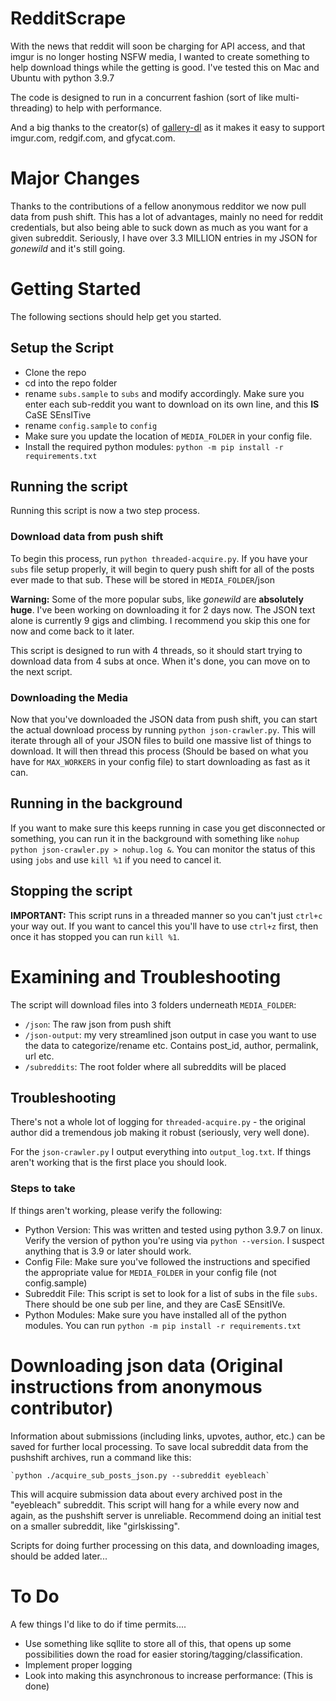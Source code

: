 # RedditScrape
With the news that reddit will soon be charging for API access, and that imgur is no longer hosting NSFW media, I wanted to create something to help download things while the getting is good.  I've tested this on Mac and Ubuntu with python 3.9.7

The code is designed to run in a concurrent fashion (sort of like multi-threading) to help with performance. 

And a big thanks to the creator(s) of [gallery-dl](https://github.com/mikf/gallery-dl) as it makes it easy to support imgur.com, redgif.com, and gfycat.com.

# Major Changes
Thanks to the contributions of a fellow anonymous redditor we now pull data from push shift. This has a lot of advantages, mainly no need for reddit credentials, but also being able to suck down as much as you want for a given subreddit. Seriously, I have over 3.3 MILLION entries in my JSON for *gonewild* and it's still going. 

# Getting Started
The following sections should help get you started. 

## Setup the Script
- Clone the repo
- cd into the repo folder
- rename `subs.sample` to `subs` and modify accordingly. Make sure you enter each sub-reddit you want to download on its own line, and this **IS** CaSE SEnsITive
- rename `config.sample` to `config`
- Make sure you update the location of `MEDIA_FOLDER` in your config file. 
- Install the required python modules: `python -m pip install -r requirements.txt`

## Running the script
Running this script is now a two step process. 

### Download data from push shift
To begin this process, run `python threaded-acquire.py`. If you have your `subs` file setup properly, it will begin to query push shift for all of the posts ever made to that sub. These will be stored in `MEDIA_FOLDER`/json

**Warning:** Some of the more popular subs, like *gonewild* are **absolutely huge**. I've been working on downloading it for 2 days now. The JSON text alone is currently 9 gigs and climbing. I recommend you skip this one for now and come back to it later. 

This script is designed to run with 4 threads, so it should start trying to download data from 4 subs at once.  When it's done, you can move on to the next script. 

### Downloading the Media
Now that you've downloaded the JSON data from push shift, you can start the actual download process by running `python json-crawler.py`. This will iterate through all of your JSON files to build one massive list of things to download. It will then thread this process (Should be based on what you have for `MAX_WORKERS` in your config file) to start downloading as fast as it can. 

## Running in the background
If you want to make sure this keeps running in case you get disconnected or something, you can run it in the background with something like `nohup python json-crawler.py > nohup.log &`. You can monitor the status of this using `jobs` and use `kill %1` if you need to cancel it. 

## Stopping the script
**IMPORTANT:** This script runs in a threaded manner so you can't just `ctrl+c` your way out. If you want to cancel this you'll have to use `ctrl+z` first, then once it has stopped you can run `kill %1`. 

# Examining and Troubleshooting
The script will download files into 3 folders underneath `MEDIA_FOLDER`:
- `/json`: The raw json from push shift
- `/json-output`: my very streamlined json output in case you want to use the data to categorize/rename etc. Contains post_id, author, permalink, url etc. 
- `/subreddits`: The root folder where all subreddits will be placed

## Troubleshooting
There's not a whole lot of logging for `threaded-acquire.py` - the original author did a tremendous job making it robust (seriously, very well done). 

For the `json-crawler.py` I output everything into `output_log.txt`. If things aren't working that is the first place you should look. 

### Steps to take
If things aren't working, please verify the following:
- Python Version: This was written and tested using python 3.9.7 on linux. Verify the version of python you're using via `python --version`. I suspect anything that is 3.9 or later should work. 
- Config File: Make sure you've followed the instructions and specified the appropriate value for `MEDIA_FOLDER` in your config file (not config.sample)
- Subreddit File: This script is set to look for a list of subs in the file `subs`. There should be one sub per line, and they are CasE SEnsitIVe. 
- Python Modules: Make sure you have installed all of the python modules. You can run `python -m pip install -r requirements.txt`


# Downloading json data (Original instructions from anonymous contributor)
Information about submissions (including links, upvotes, author, etc.) can be saved for further local processing. To save local subreddit data from the pushshift archives, run a command like this:

    `python ./acquire_sub_posts_json.py --subreddit eyebleach`

This will acquire submission data about every archived post in the "eyebleach" subreddit. This script will hang for a while every now and again, as the pushshift server is unreliable. Recommend doing an initial test on a smaller subreddit, like "girlskissing".

Scripts for doing further processing on this data, and downloading images, should be added later...

# To Do
A few things I'd like to do if time permits....
- Use something like sqllite to store all of this, that opens up some possibilities down the road for easier storing/tagging/classification. 
- Implement proper logging
- Look into making this asynchronous to increase performance: (This is done) 